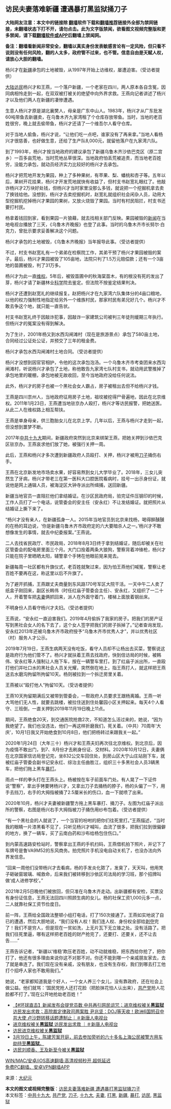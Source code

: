  <h2>访民夫妻落难新疆 遭遇暴打黑监狱捅刀子</h2> <p class="notice"><b>大陆网友注意：本文中的链接除 <a href="https://github.com/bannedbook/fanqiang" >翻墙</a>软件下载和<a href="https://github.com/killgcd/justmysocks/blob/master/README.md">翻墙推荐</a>链接外全部为禁网链接，未翻墙状态下打不开，请勿点击。此为文字版禁闻，欲看图文视频完整版和更多禁闻，请下载<a href="https://github.com/bannedbook/fanqiang">翻墙软件或APP</a>后翻墙上禁闻网。</p><p>备注：翻墙看新闻非常安全，翻墙以真实身份发表敏感言论有一定风险，但只看不说则没有任何风险，翻的人太多，政府管不过来，也不管。信息自由是天赋人权，请放心大胆的翻墙。</b></p>  <div class="entry"> <p id="conimg">杨兴才在<a href="https://www.bannedbook.org/bnews/tag/%e6%96%b0%e7%96%86/" class="st_tag internal_tag" rel="tag" title="标签 新疆 下的日志">新疆</a>承包的土地被毁，从1997年开始上访维权，屡遭迫害。（受访者提供）</p> <p><span class='wp_keywordlink_affiliate'><a href="https://www.bannedbook.org/" title="大陆" target="_blank">大陆</a></span><a href="https://www.bannedbook.org/bnews/tag/%e8%ae%bf%e6%b0%91/" class="st_tag internal_tag" rel="tag" title="标签 访民 下的日志">访民</a>杨兴才和王燕，一个落户新疆，一个老家在四川，两人原本各自含冤，因同病相怜走到一起，在双双被打被关的绝望中向外界求救。王燕向记者讲述了杨兴才以及他们两人在新疆的凄惨遭遇。</p> <p>生意人杨兴才原是湖北襄樊人，母亲是广东中山人。1983年，杨兴才从广东批发60吨带鱼去新疆卖，在乌鲁木齐九家湾租了个仓库存放带鱼。当时，当地的老百姓很穷，晚上就去偷带鱼，杨兴才还请了一个维吾尔人看守仓库。</p> <p>对于当地人偷鱼，杨兴才说，“让他们吃一点吧，谁家没有了再来拿。”当地人看杨兴才很慈善，也好做生意，还给了生产队8,000元，就留他落户在九家湾六队。</p> <p>到了1993年，杨兴才按当地政府的建议承包了新疆乌鲁木齐沙依巴克区（原二宫乡）一百多亩荒地，当时荒地丛草很深。当地政府怕丢荒被追责，而当地老百姓穷，没能力承包，就动员经济实力比较好的杨兴才去承包。</p> <p>杨兴才把荒地开发为果园，种上了多种果树，有苹果、梨、蟠桃和杏子等。五年以后，果树开花挂果，杨兴才开发荒地就快有收益了，但村支书赵宽礼眼红了。他敲诈杨兴才2万块好处钱，但杨兴才当时家里没那么多钱，就说把一个挖掘机拿去卖了换钱给他。没想到，杨兴才去卖挖掘机时，赵宽礼就组织社会闲杂人员，动用大型挖掘机挖掉杨兴才果园的果树，又放火烧毁了果园。当时有村民阻拦，村支书还要打村民。</p> <p>杨拿着钱回到家，看到果园一片狼藉，就去找相关部门反映。果园被毁的<span class='wp_keywordlink_affiliate'><a href="https://www.bannedbook.org/" title="新闻">新闻</a></span>在当地电视台播放了三天，《乌鲁木齐晚报》也登了此事。当时的乌鲁木齐市长努尔‧白克力，曾批示要求妥善解决这个问题。</p> <p>杨兴才承包的土地被毁，《乌鲁木齐晚报》当年报导此事。（受访者提供）</p> <p>不过，村支书赵宽礼有一个弟弟在检察院工作，其弟干预了杨兴才果园被毁的案子。最后，杨兴才果园被毁了105亩地，法院只判了1.5万元赔偿款；还有一个3亩地的苗圃被毁，判了31万多。</p> <p>杨兴才为此一直<span class='wp_keywordlink_affiliate'><a href="https://www.bannedbook.org/bnews/weiquan/" title="维权" target="_blank">维权</a></span>。5年后，被毁苗圃中的秋海棠苗木，有的根没有死的发出了芽，杨兴才请了新疆林业<span class='wp_keywordlink'><a href="https://www.bannedbook.org/forum11/topic309.html" title="禁片：“科学”的棍子" target="_blank">科学</a></span>院去鉴定。但法院不按鉴定结果判决。</p> <p>杨兴才还遭到赵宽礼的继续报复。赵把杨兴才在九家湾六队集体分的4亩口粮地，以他的权力强制性地指定给另外一个维族村民，那家村民有弟兄好几个。杨兴才不敢去争这个地，就只能一直告状。</p>  <p>村支书赵宽礼终于因敲诈犯事，因敲诈一家建筑公司被判三年徒刑缓期三年执行。但杨兴才的冤案没有得到解决。</p> <p>为了生计，2001年杨又到水西沟闸滩村（现在是旅游景点）承包了580亩土地，合同经过公证处公证，并预交了三年的租金费。</p> <p>杨兴才承包水西沟闸滩村土地合同。（受访者提供）</p> <p>杨兴才没想到因官官相护，令他的这次承包泡汤。一个乌鲁木齐市考查团来水西沟闸滩村，听说杨兴才承包了土地，称他敢告九家湾七队村支书，就动用武警推掉了承包地里的暖棚，承包地被无故收回，至今当地政府没给任何说法。</p> <p>此外，杨兴才的房子也被一个黑社会女人霸占，房子被租出去但不给杨兴才钱。</p> <p>王燕是四川祟州人，当地政府征用房子土地，祖坟被挖得尸骨遍地，因此在北京维权。2011年1月23日，王燕遭当地驻京办人殴打，杨兴才等访民报警，把她送医。从此二人在维权路上相互帮扶。</p> <p>王燕是单身母亲，供三胞胎女儿在北京上学。几年以后，王燕与杨兴才走到一起，但没想到噩梦不断。</p> <p>2017年<a href="https://www.bannedbook.org/bnews/tag/%e4%b8%ad%e5%85%b1%e5%8d%81%e4%b9%9d%e5%a4%a7/" class="st_tag internal_tag" rel="tag" title="标签 中共十九大 下的日志">中共十九大</a>期间，新疆政府突然到北京来绑架王燕，把她关押到沙依巴克区驻京办。王燕哀求他们放了她，被强行关押一周。</p> <p>此后，王燕和杨兴才多次遭到新疆政府人员殴打、关押，杨兴才被用<a href="https://www.bannedbook.org/bnews/tag/%E5%88%80%E5%AD%90/" class="st_tag internal_tag" rel="tag" title="标签 刀子 下的日志">刀子</a>捅伤右手。</p> <p>王燕在北京新发地市场卖水果，好容易熬到女儿大学毕业了。2018年，三女儿突然生了牙病，杨兴才带老三在第一医科大口腔医院看病时，挂号一出示身份证，就说他是网上通辑人员，被海淀区大钟寺派出所缉捕，送回新疆。</p> <p>新疆当地官员一直阻拦他们拿结婚证。在沙区民政府局，验完证件压钢印的时候，工作人员打了一个电话，说管委会的安主任（安永红）不让发结婚证。就把照片从结婚证上撕下来了。</p>  <p>“杨兴才没有亲人，在新疆孤身一人。2015年当地官员到北京来找杨，喝得醉醺醺的在杨的耳边说，‘你是新疆乌鲁木齐市政府定的六大要暗杀人之一。’杨兴才不敢想像发生的事情，就去中纪委报案。”王燕说。</p> <p>二人去找省民政厅、市民政局，2018年8月3日终于拿到结婚证，随后却被关在社区管委会的配电房里面三个月。大门口拴着两条大狼狗，警察背着冲锋枪，杨兴才只能在院子里晒晒太阳，辅警拿个手铐在他眼前晃来晃去。</p> <p>新疆每周一社区都有升旗仪式，老百姓就聚过来，因为怕王燕他们喊冤，警察让老百姓不要再在这，称这里以后不升旗了。</p> <p>为了避开抓捕，王燕跟丈夫商量到东风路170号军区大院干活。一天中午二人卖了纸盒子刚回来，副区长韩伟（时任红庙子管委会主任）、安永红，又组织了一二十人，开着警车把<a href="https://www.bannedbook.org/bnews/tag/%E5%A4%AB%E5%A6%BB/" class="st_tag internal_tag" rel="tag" title="标签 夫妻 下的日志">夫妻</a>俩抓回来，派人在外面守着门，楼梯上面放着钢丝床。</p> <p>不明身份人员看守杨兴才夫妇。（受访者提供）</p> <p>王燕说，“安永红一直迫害我们。2019年4月偷拆了我家的房子。把我们的房产证写到黑社会女人的名下去了，这个女人签字把我们的房子拆掉了。”记者查询发现，安永红2013年还被乌鲁木齐市政府授予“乌鲁木齐市优秀人才”，并以优秀社区（村）服务人才公示。</p> <p>2019年7月19日，王燕生病两天没有吃饭，看守人员却不让杨出去买菜，警察说这是政府行为他们管不了。杨兴才就扶着王燕去找政府，快到信访局的时候，被韩伟、安永红等人强制让人拖下车，按在一辆警车里打。到了红庙子派出所，一直殴打他们并吐口水的黑社会人员关光耀，突然倒在地上，指王燕打人，就这样把王燕送去水磨沟拘留所拘留10天。杨则被拉到一个拆迁房里关着。</p> <p>王燕被以“殴打他人”拘留10天。（受访者提供）</p> <p>王燕10天拘留期满后又被带到管委会，一帮政府人员要求王跟杨离婚。王燕一听大骂他们无人性，就要去跳楼，被拉住送到住处馨园小区关押起来。每天4个人看守、三班倒，一直关押到2019年11月19日晚上11点。</p> <p>期间，王燕绝食20天，到交通医院抢救2次，不知道怎么活过来的，她说，“因为我绝望了。我们也没违法，他们一再这样折磨我们，死关着。（中共）70周年‘大庆’，10月1日我又开始绝食到10月8日，他们把杨转过来跟我关一起。”</p> <p>2020年1月24日（大年三十）杨兴才和王燕夫妇再次往北京维权。到北京后，因为疫情不敢出门，到7、8月份才去刷身份证、交材料。2020年10月12日，夫妻俩在北京国家信访局登记完，坐832公交车回住处，到房山区大宁山庄站刚下车，就被红庙子管委会副书记安永红、综治主任曲胜江，组织三十多黑社会人员3辆黑车，把他们拖上黑车<a href="https://www.bannedbook.org/bnews/tag/%E6%9A%B4%E6%89%93/" class="st_tag internal_tag" rel="tag" title="标签 暴打 下的日志">暴打</a>。</p>  <p>雨点一样的拳头打在王燕头上。杨被按在车子前面车门处。有人晃了一下证件说“警察”，拿出手铐要铐杨兴才，又拿出刀子去捅杨的脖子，杨的头偏了一下，用手去挡刀，右手的大拇指被捅了2.5厘米长的伤口，血一下就喷了出来。</p> <p>2020年10月，杨兴才夫妻被新疆警方拖上黑车暴打、捅刀子。左图为红庙子派出所的警察，右图是杨兴右手大拇指被刀子捅伤用纱布包着。（受访者提供）</p> <p>“有一个黑社会的人就说了，一个当官的吩咐的把你们往死里打。”王燕描述，“当时我的眼睛一片漆黑看不见了，只听见杨兴才喊叫，血流了很多，把我们拉到很偏僻的地方，换了一辆车，买了云南白药和沙布给杨包住伤口。”</p> <p>到内蒙高速路安检站时，警察拿出王燕的手机扫码，王燕借机拍下照片，并记下了车牌号是鲁VA9M52的东风商务。拍完照片手机没电自动关机了，也没办法向外界发信息。</p> <p>“回来一周他们没带杨兴才去看病，杨的手发炎化脓了，发臭了，天天叫，他用凳子砸破窗玻璃、喊救命，后来我们被转移到沙依区司法局的学习班，那个招牌叫做‘成人进修学校’。”</p> <p>2021年2月5日晚他们被放回，但只准在乌鲁木齐走动。出新疆都有安检，买票没有身份证信息，王燕无法回四川照顾生病的女儿。杨的社保工资1,000元多一点，二人就靠社保工资节俭度日。</p> <p>前一阵，王燕给全国政法整顿小组打电话，打了150次接通了。王燕如实地说了自已的遭遇，然后大胆地说，“我们没有人权！我们连人权、身份权全部给<span class='wp_keywordlink'><a href="https://www.bannedbook.org/forum2/topic21.html" title="《剥夺》 黄建民 著" target="_blank">剥夺</a></span>完了！我们不是穷人，但是现在一贫如洗，上无片瓦下无立锥之处。没有活路了。把我们往死里逼，哪有这样把老百姓的财产抢完了，还要打、还要关，还不让去告……”</p> <p>王燕告诉记者，“新疆以‘维稳’欺压老百姓，动不动就维稳，把东西给你抢了，把你打了，他还有很多理由来说你这不对那不对。你还不能到哪一个亲戚朋友家去，去了就是串连了。我们现在没有亲戚，没有朋友，也没有生存权，我们到哪去打工他打个招呼人家也不敢用我们。”</p> <p>她说，“老家都知道我是个好人，一个女人养三个女儿，没有靠政府，还在社会上做公益。他们就骂：‘国民党抢人还打花脸（把脸抹花怕人认出来），<a href="https://www.bannedbook.org/bnews/tag/%e5%85%b1%e4%ba%a7%e5%85%9a/" class="st_tag internal_tag" rel="tag" title="标签 共产党 下的日志">共产党</a>抢人花脸都不打了。’现在公开地抢劫老百姓！”</p> <ul class='op-related-articles' title='相关阅读'> <li><a href='https://www.bannedbook.org/bnews/bannedvideo/20210324/1511884.html' target='_blank'>【#环球直击】新闻发布会提党员数 中共再引网民诅咒；进京维权被关<b>黑监狱</b> 访民发出求救；高院裁定律政司两案胜 尹兆坚：DOJ等天收！欧洲6国怒召中共大使 卢沙野转移话题遭制止｜＃新唐人电视台</a></li> <li><a href='https://www.bannedbook.org/bnews/bannedvideo/20210324/1511837.html' target='_blank'>进京维权被关<b>黑监狱</b> 访民发出求救 ｜＃新唐人电视台</a></li> <li><a href='https://www.bannedbook.org/bnews/renquan/20210323/1511136.html' target='_blank'>访民进京维权被关<b>黑监狱</b></a></li> <li><a href='https://www.bannedbook.org/bnews/bannedvideo/20210319/1508493.html' target='_blank'>3月19日上午，陈建芳案开庭，前去参加旁听的六十多名上海公民被警方用车劫持至<b>黑监狱</b>。</a></li> <li><a href='https://www.bannedbook.org/bnews/baitai/20210313/1504328.html' target='_blank'>访民刘顺香、王及新至今被关<b>黑监狱</b></a></li> </ul> <p class="texttj"> <a href="https://github.com/bannedbook/fanqiang/wiki/V2ray%E6%9C%BA%E5%9C%BA" target="_blank">WIN/MAC/安卓/iOS高速翻墙:高清视频秒开,超低延迟</a><br/> <a href="https://github.com/bannedbook/fanqiang/wiki/%E7%A6%81%E9%97%BB%E7%BD%91%E5%AE%89%E5%8D%93%E7%BF%BB%E5%A2%99%E6%96%B0%E9%97%BBAPP" target="_blank">免费PC翻墙、安卓VPN翻墙APP</a></p><p> 来源：<span class='wp_keywordlink_affiliate'><a href="http://www.epochtimes.com/" title="大纪元" target="_blank">大纪元</a></span> </p> <a name='sharetosocial'></a>       <div><b>本文的图文或视频完整版</b>：<a href='https://www.bannedbook.org/bnews/cbnews/20210401/1517222.html'>访民夫妻落难新疆 遭遇暴打黑监狱捅刀子</a></div>  </div><!--END ENTRY--> <div class="postfooter"> <div>本文标签：<a href="https://www.bannedbook.org/bnews/tag/%e4%b8%ad%e5%85%b1%e5%8d%81%e4%b9%9d%e5%a4%a7/" rel="tag">中共十九大</a>, <a href="https://www.bannedbook.org/bnews/tag/%e5%85%b1%e4%ba%a7%e5%85%9a/" rel="tag">共产党</a>, <a href="https://www.bannedbook.org/bnews/tag/%E5%88%80%E5%AD%90/" rel="tag">刀子</a>, <a href="https://www.bannedbook.org/bnews/tag/%e5%8d%81%e4%b9%9d%e5%a4%a7/" rel="tag">十九大</a>, <a href="https://www.bannedbook.org/bnews/tag/%E5%A4%AB%E5%A6%BB/" rel="tag">夫妻</a>, <a href="https://www.bannedbook.org/bnews/tag/%E6%89%93%E9%BB%91/" rel="tag">打黑</a>, <a href="https://www.bannedbook.org/bnews/tag/%e6%96%b0%e7%96%86/" rel="tag">新疆</a>, <a href="https://www.bannedbook.org/bnews/tag/%E6%9A%B4%E6%89%93/" rel="tag">暴打</a>, <a href="https://www.bannedbook.org/bnews/tag/%e8%ae%bf%e6%b0%91/" rel="tag">访民</a>, <a href="https://www.bannedbook.org/bnews/tag/%e9%bb%91%e7%9b%91%e7%8b%b1/" rel="tag">黑监狱</a></div>  </div><!--END POSTFOOTER--> 